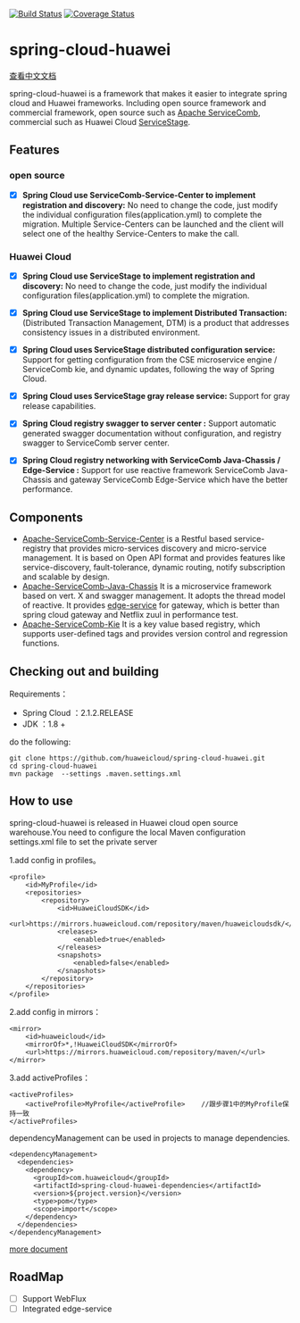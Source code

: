 [![Build Status](https://travis-ci.org/huaweicloud/spring-cloud-huawei.svg?branch=master)](https://travis-ci.org/huaweicloud/spring-cloud-huawei)
[![Coverage Status](https://coveralls.io/repos/github/huaweicloud/spring-cloud-huawei/badge.svg?branch=master)](https://coveralls.io/github/huaweicloud/spring-cloud-huawei?branch=master)
# spring-cloud-huawei

[查看中文文档](./README_zh.md)

spring-cloud-huawei is a framework that makes it easier to integrate spring cloud and Huawei frameworks.
Including open source framework and commercial framework, 
open source such as 
[Apache ServiceComb](http://servicecomb.apache.org), 
commercial such as Huawei Cloud 
[ServiceStage](https://www.huaweicloud.com/product/servicestage.html).
## Features
### open source
- [x] **Spring Cloud use ServiceComb-Service-Center to implement registration and discovery:**
No need to change the code, just modify the individual configuration files(application.yml) to complete the migration.
Multiple Service-Centers can be launched and the client will select one of the healthy Service-Centers to make the call.

### Huawei Cloud
- [x] **Spring Cloud use ServiceStage to implement registration and discovery:**
No need to change the code, just modify the individual configuration files(application.yml) to complete the migration.

- [x] **Spring Cloud use ServiceStage to implement Distributed Transaction:**
(Distributed Transaction Management, DTM) is a product that addresses consistency issues in a distributed environment.

- [x] **Spring Cloud uses ServiceStage distributed configuration service:**
Support for getting configuration from the CSE microservice engine /  ServiceComb kie, and dynamic updates, following the way of Spring Cloud.

- [x] **Spring Cloud uses ServiceStage gray release service:**
Support for gray release capabilities.

- [x] **Spring Cloud registry swagger to server center :**
Support automatic generated swagger documentation without configuration, and registry swagger to ServiceComb server center.

- [x] **Spring Cloud registry networking with ServiceComb Java-Chassis / Edge-Service :**
Support for use reactive framework ServiceComb Java-Chassis and gateway ServiceComb Edge-Service which have the better performance. 

## Components

 * [Apache-ServiceComb-Service-Center](https://github.com/apache/servicecomb-service-center)
  is a Restful based service-registry that provides 
 micro-services discovery and micro-service management. It is based on Open API format 
 and provides features like service-discovery, fault-tolerance, dynamic routing, 
 notify subscription and scalable by design. 
 * [Apache-ServiceComb-Java-Chassis](https://github.com/apache/servicecomb-java-chassis)
  It is a microservice framework based on vert. X and swagger management. 
It adopts the thread model of reactive.
It provides [edge-service](https://support.huaweicloud.com/bestpractice-servicestage/servicestage_bestpractice_0111.html) for gateway, which is better than spring cloud 
gateway and Netflix zuul in performance test.
 * [Apache-ServiceComb-Kie](https://github.com/apache/servicecomb-kie)
  It is a key value based registry, which supports user-defined tags 
and provides version control and regression functions.

## Checking out and building


Requirements：
* Spring Cloud ：2.1.2.RELEASE
* JDK ：1.8 +

do the following:

	git clone https://github.com/huaweicloud/spring-cloud-huawei.git
	cd spring-cloud-huawei
	mvn package  --settings .maven.settings.xml

## How to use
spring-cloud-huawei is released in Huawei cloud open source warehouse.You need to configure the local Maven configuration settings.xml file to set the private server

1.add config in profiles。

    <profile>
        <id>MyProfile</id> 
        <repositories>
            <repository>
                <id>HuaweiCloudSDK</id>
                <url>https://mirrors.huaweicloud.com/repository/maven/huaweicloudsdk/</url>
                <releases>
                    <enabled>true</enabled>
                </releases>
                <snapshots>
                    <enabled>false</enabled>
                </snapshots>
            </repository>
        </repositories>
    </profile>
    
2.add config in mirrors：

    <mirror>
        <id>huaweicloud</id>
        <mirrorOf>*,!HuaweiCloudSDK</mirrorOf>
        <url>https://mirrors.huaweicloud.com/repository/maven/</url>
    </mirror>
    
3.add activeProfiles：

    <activeProfiles>
        <activeProfile>MyProfile</activeProfile>    //跟步骤1中的MyProfile保持一致
    </activeProfiles> 
    
dependencyManagement can be used in projects to manage dependencies.

    <dependencyManagement>
      <dependencies>
        <dependency>
          <groupId>com.huaweicloud</groupId>
          <artifactId>spring-cloud-huawei-dependencies</artifactId>
          <version>${project.version}</version>
          <type>pom</type>
          <scope>import</scope>
        </dependency>
      </dependencies>
    </dependencyManagement>
[more document](https://support.huaweicloud.com/devg-servicestage/cse_java_0054.html)

## RoadMap
- [ ] Support WebFlux
- [ ] Integrated edge-service
